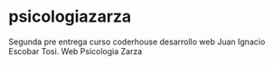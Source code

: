 # psicologiazarza
Segunda pre entrega curso coderhouse desarrollo web Juan Ignacio Escobar Tosi. Web Psicologia Zarza
